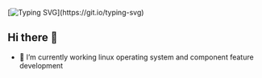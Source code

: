 [![Typing SVG](https://readme-typing-svg.demolab.com?font=Fira+Code&pause=1000&color=3BE3F7&center=true&width=435&lines=Keep+going%2C+never+stop.)](https://git.io/typing-svg)
## Hi there 👋
- 🔭 I’m currently working linux operating system and component feature development

<!--
**prownd/prownd** is a ✨ _special_ ✨ repository because its `README.md` (this file) appears on your GitHub profile.

Here are some ideas to get you started:

- 🔭 I’m currently working on ...
- 🌱 I’m currently learning ...
- 👯 I’m looking to collaborate on ...
- 🤔 I’m looking for help with ...
- 💬 Ask me about ...
- 📫 How to reach me: ...
- 😄 Pronouns: ...
- ⚡ Fun fact: ...
-->
